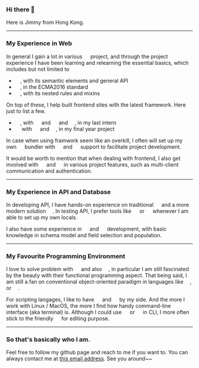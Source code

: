 ### Hi there 👋

Here is Jimmy from Hong Kong.

---
### My Experience in Web  

In general I gain a lot in various [<img src="https://img.shields.io/badge/node.js-yellow?logo=node.js" height="14"/>](https://img.shields.io/badge/node.js-yellow?logo=node.js) project, and through the project experience I have been learning and relearning the essential basics, which includes but not limited to

* [<img src="https://img.shields.io/badge/html5-yellow?logo=html5" height="14"/>](https://img.shields.io/badge/html5-yellow?logo=html5), with its semantic elements and general API
* [<img src="https://img.shields.io/badge/javascript-yellow?logo=javascript" height="14"/>](https://img.shields.io/badge/javascript-yellow?logo=javascript), in the ECMA2016 standard
* [<img src="https://img.shields.io/badge/scss-yellow?logo=sass" height="14"/>](https://img.shields.io/badge/scss-yellow?logo=sass), with its nested rules and mixins

On top of these, I help built frontend sites with the latest framework. Here just to list a few.
* [<img src="https://img.shields.io/badge/react.js-red?logo=react" height="14"/>](https://img.shields.io/badge/react.js-red?logo=react), with [<img src="https://img.shields.io/badge/react--redux-red?logo=redux" height="14"/>](https://img.shields.io/badge/react--redux-red?logo=redux) and [<img src="https://img.shields.io/badge/antd-red?logo=ant-design" height="14"/>](https://img.shields.io/badge/antd-red?logo=ant-design) and [<img src="https://img.shields.io/badge/styled--components-red?logo=styled-components" height="14"/>](https://img.shields.io/badge/styled--components-red?logo=styled-components), in my last intern
* [<img src="https://img.shields.io/badge/vue.js-red?logo=vue.js" height="14"/>](https://img.shields.io/badge/vue.js-red?logo=vue.js) with [<img src="https://img.shields.io/badge/nuxt.js-red?logo=nuxt.js" height="14"/>](https://img.shields.io/badge/nuxt.js-red?logo=nuxt.js) and [<img src="https://img.shields.io/badge/material--ui-red?logo=material-ui" height="14"/>](https://img.shields.io/badge/material--ui-red?logo=material-ui), in my final year project

In case when using framwork seem like an overkill, I often will set up my own [<img src="https://img.shields.io/badge/webpack-green?logo=webpack" height="14"/>](https://img.shields.io/badge/webpack-green?logo=webpack) bundler with [<img src="https://img.shields.io/badge/typescript-green?logo=typescript" height="14"/>](https://img.shields.io/badge/typescript-green?logo=typescript) and [<img src="https://img.shields.io/badge/eslint-green?logo=eslint" height="14"/>](https://img.shields.io/badge/eslint-green?logo=eslint) support to facilitate project development.

It would be worth to mention that when dealing with frontend, I also get involved with [<img src="https://img.shields.io/badge/socket.io-orange?logo=socket.io" height="14"/>](https://img.shields.io/badge/socket.io-orange?logo=socket.io) and [<img src="https://img.shields.io/badge/json--web--tokens-orange?logo=json-web-tokens" height="14"/>](https://img.shields.io/badge/json--web--tokens-orange?logo=json-web-tokens) in various project features, such as multi-client communication and authentication.

---

### My Experience in API and Database

In developing API, I have hands-on experience on traditional [<img src="https://img.shields.io/badge/php-purple?logo=php" height="14"/>](https://img.shields.io/badge/php-purple?logo=php) and a more modern solution [<img src="https://img.shields.io/badge/express.js-purple?logo=express" height="14"/>](https://img.shields.io/badge/express.js-purple?logo=express). In testing API, I prefer tools like [<img src="https://img.shields.io/badge/mocky-purple?logo=mocky-io" height="14"/>](https://img.shields.io/badge/mocky-purple?logo=mocky-io) or [<img src="https://img.shields.io/badge/postman-purple?logo=postman" height="14"/>](https://img.shields.io/badge/postman-purple?logo=postman) whenever I am able to set up my own locals.

I also have some experience in 
[<img src="https://img.shields.io/badge/oracle-light--green?logo=oracle" height="14"/>](https://img.shields.io/badge/oracle-light--green?logo=oracle) and [<img src="https://img.shields.io/badge/mongoDB-light--green?logo=mongoDB" height="14"/>](https://img.shields.io/badge/mongoDB-light--green?logo=mongoDB) development, with basic knowledge in schema model and field selection and population.

---

### My Favourite Programming Environment 

I love to solve problem with [<img src="https://img.shields.io/badge/javascript-yellow?logo=javascript" height="14"/>](https://img.shields.io/badge/javascript-yellow?logo=javascript) and also [<img src="https://img.shields.io/badge/python-yellow?logo=python" height="14"/>](https://img.shields.io/badge/python-yellow?logo=python), in particular I am still fascinated by the beauty with their functional programming aspect. That being said, I am still a fan on conventional object-oriented paradigm in languages like [<img src="https://img.shields.io/badge/c++-yellow?logo=c%2B%2B" height="14"/>](https://img.shields.io/badge/c++-yellow?logo=c%2B%2B), or [<img src="https://img.shields.io/badge/java-yellow?logo=java" height="14"/>](https://img.shields.io/badge/java-yellow?logo=java). 

For scripting langages, I like to have [<img src="https://img.shields.io/badge/python-yellow?logo=python" height="14"/>](https://img.shields.io/badge/python-yellow?logo=python) and [<img src="https://img.shields.io/badge/shell--script-yellow?logo=shell" height="14"/>](https://img.shields.io/badge/shell--script-yellow?logo=shell) by my side. And the more I work with Linux / MacOS, the more I find how handy command-line interface (aka terminal) is. Although I could use [<img src="https://img.shields.io/badge/vim-pink?logo=vim" height="14"/>](https://img.shields.io/badge/vim-pink?logo=vim) or [<img src="https://img.shields.io/badge/nano-pink?logo=nano" height="14"/>](https://img.shields.io/badge/nano-pink?logo=nano) in CLI, I more often stick to the friendly [<img src="https://img.shields.io/badge/VSCode-pink?logo=visual-studio-code" height="14"/>](https://img.shields.io/badge/VSCode-pink?logo=visual-studio-code) for editing purpose.

---

### So that's basically who I am. 

Feel free to follow my github page and reach to me if you want to. You can always contact me at [this email address](mingfamily@hotmail.com.hk). See you around~~ 